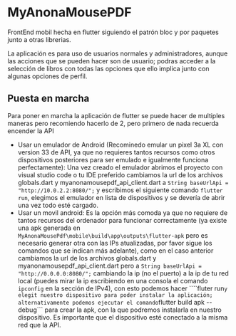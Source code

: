 # MyAnonaMousePDF

FrontEnd mobil hecha en flutter siguiendo el patrón bloc y por paquetes junto a otras librerias.

La aplicación es para uso de usuarios normales y administradores, aunque las acciones que se pueden hacer son de usuario; podras acceder a la selección de libros con todas las opciones que ello implica junto con algunas opciones de perfil.

## Puesta en marcha
Para poner en marcha la aplicación de flutter se puede hacer de multiples maneras pero recomiendo hacerlo de 2, pero primero de nada recuerda encender la API
- Usar un emulador de Android (Recominedo emular un pixel 3a XL con version 33 de API, ya que no requieres tantos recursos como otros dispositivos posteriores para ser emulado e igualmente funciona perfectamente):
  Una vez creado el emulador abrimos el proyecto con visual studio code o tu IDE preferido cambiamos la url de los archivos globals.dart y myanonamousepdf_api_client.dart a ```String baseUrlApi = "http://10.0.2.2:8080/";``` y escribimos el siguiente comando ```flutter run```, elegimos el emulador en lista de dispositivos y se devería de abrir una vez todo esté cargado.
- Usar un movil android:
  Es la opción más comoda ya que no requiere de tantos recursos del ordenador para funcionar correctamente (ya existe una apk generada en `MyAnonaMousePdf\mobile\build\app\outputs\flutter-apk` pero es necesario generar otra con las IPs atualizadas, por favor sigue los comandos que se indican más adelante), como en el caso anterior cambiamos la url de los archivos globals.dart y myanonamousepdf_api_client.dart pero a ```String baseUrlApi = "http://0.0.0.0:8080/";``` cambiando la ip (no el puerto) a la ip de tu red local (puedes mirar la ip escribiendo en una consola el comando ```ipconfig``` en la sección de IPv4), con esto podemos hacer ````fluter run``` y elegit nuestro dispositivo para poder instalar la aplicación; alternativamente podemos ejecutar el comando ```flutter build apk --debug``` para crear la apk, con la que podremos instalarla en nuestro dispositivo. Es importante que el dispositivo esté conectado a la misma red que la API.
